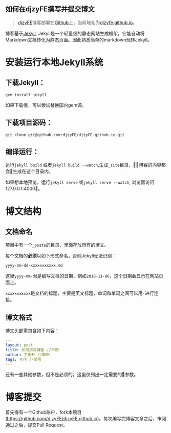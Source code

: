 ## 如何在djzyFE撰写并提交博文

> [djzyFE](https://github.com/djzyFE/djzyFE.github.io)博客部署在[Github](https://github.com)上，当前域名为[djzyfe.github.io](https://djzyfe.github.io)。



博客基于[Jekyll](https://www.jekyll.com.cn), Jekyll是一个轻量级的静态网站生成框架。它能自动将Markdown文档转化为静态页面。因此熟悉简单的markdown玩转Jekyll。

# 安装运行本地Jekyll系统

## 下载Jekyll：
```shell
gem install jekyll
```
如果下载慢，可以尝试替换国内gem源。

## 下载项目源码：

```shell
git clone git@github.com:djzyFE/djzyFE.github.io.git
```

## 编译运行：
运行`jekyll build` 或者`jekyll build --watch`,生成`_site`目录，博客的内容都会生成在这个目录内。

如果想本地预览，运行`jekyll serve` 或`jekyll serve --watch`, 浏览器访问127.0.0.1:4000。



# 博文结构

## 文档命名
项目中有一个`_posts`的目录，里面存放所有的博文。

每个文档的**必须**以如下形式命名，否则Jekyll无法识别：

```markdown
yyyy-mm-dd-xxxxxxxxxxx.md
```

这里`yyyy-mm-dd`是编写文档的日期，例如`2018-11-06`，这个日期会显示在网站页面上。

`xxxxxxxxxxx`是文档的标题，主要是英文标题，单词和单词之间可以用`-`进行连接。



## 博文格式

博文头部需包含如下内容：

```yaml
---
layout: post 
title: 如何撰写博客 //举例
author: 卫东升 //举例
tags: 写作 //举例
---
```
还有一些其他参数，但不是必须的，这里仅列出一定需要的参数。



# 博客提交
首先得有一个Github账户，fork本项目(https://github.com/djzyFE/djzyFE.github.io)。每次编写完博客文章之后，审阅通过之后，提交Pull Request。